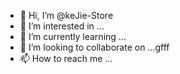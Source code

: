 - 👋 Hi, I’m @keJie-Store
- 👀 I’m interested in ...
- 🌱 I’m currently learning ...
- 💞️ I’m looking to collaborate on ...gfff
- 📫 How to reach me ...

<!---
keJie-Store/keJie-Store is a ✨ special ✨ repository because its `README.md` (this file) appears on your GitHub profile.
You can click the Preview link to take a look at your changes.
--->
